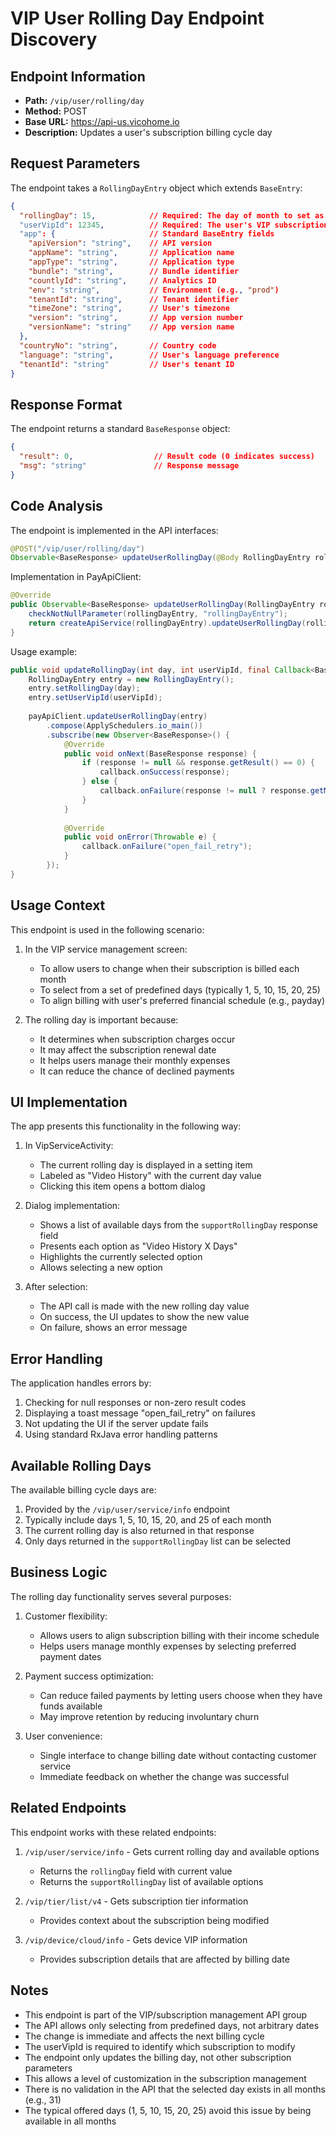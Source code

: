 # VIP User Rolling Day Endpoint Discovery

## Endpoint Information
- **Path:** `/vip/user/rolling/day`
- **Method:** POST
- **Base URL:** https://api-us.vicohome.io
- **Description:** Updates a user's subscription billing cycle day

## Request Parameters
The endpoint takes a `RollingDayEntry` object which extends `BaseEntry`:

```json
{
  "rollingDay": 15,            // Required: The day of month to set as billing day (1-31)
  "userVipId": 12345,          // Required: The user's VIP subscription ID
  "app": {                     // Standard BaseEntry fields
    "apiVersion": "string",    // API version
    "appName": "string",       // Application name
    "appType": "string",       // Application type
    "bundle": "string",        // Bundle identifier
    "countlyId": "string",     // Analytics ID
    "env": "string",           // Environment (e.g., "prod")
    "tenantId": "string",      // Tenant identifier
    "timeZone": "string",      // User's timezone
    "version": "string",       // App version number
    "versionName": "string"    // App version name
  },
  "countryNo": "string",       // Country code
  "language": "string",        // User's language preference
  "tenantId": "string"         // User's tenant ID
}
```

## Response Format
The endpoint returns a standard `BaseResponse` object:

```json
{
  "result": 0,                  // Result code (0 indicates success)
  "msg": "string"               // Response message
}
```

## Code Analysis
The endpoint is implemented in the API interfaces:

```java
@POST("/vip/user/rolling/day")
Observable<BaseResponse> updateUserRollingDay(@Body RollingDayEntry rollingDayEntry);
```

Implementation in PayApiClient:
```java
@Override
public Observable<BaseResponse> updateUserRollingDay(RollingDayEntry rollingDayEntry) {
    checkNotNullParameter(rollingDayEntry, "rollingDayEntry");
    return createApiService(rollingDayEntry).updateUserRollingDay(rollingDayEntry);
}
```

Usage example:
```java
public void updateRollingDay(int day, int userVipId, final Callback<BaseResponse> callback) {
    RollingDayEntry entry = new RollingDayEntry();
    entry.setRollingDay(day);
    entry.setUserVipId(userVipId);
    
    payApiClient.updateUserRollingDay(entry)
        .compose(ApplySchedulers.io_main())
        .subscribe(new Observer<BaseResponse>() {
            @Override
            public void onNext(BaseResponse response) {
                if (response != null && response.getResult() == 0) {
                    callback.onSuccess(response);
                } else {
                    callback.onFailure(response != null ? response.getMsg() : "Unknown error");
                }
            }
            
            @Override
            public void onError(Throwable e) {
                callback.onFailure("open_fail_retry");
            }
        });
}
```

## Usage Context
This endpoint is used in the following scenario:

1. In the VIP service management screen:
   - To allow users to change when their subscription is billed each month
   - To select from a set of predefined days (typically 1, 5, 10, 15, 20, 25)
   - To align billing with user's preferred financial schedule (e.g., payday)

2. The rolling day is important because:
   - It determines when subscription charges occur
   - It may affect the subscription renewal date
   - It helps users manage their monthly expenses
   - It can reduce the chance of declined payments

## UI Implementation
The app presents this functionality in the following way:

1. In VipServiceActivity:
   - The current rolling day is displayed in a setting item
   - Labeled as "Video History" with the current day value 
   - Clicking this item opens a bottom dialog

2. Dialog implementation:
   - Shows a list of available days from the `supportRollingDay` response field
   - Presents each option as "Video History X Days"
   - Highlights the currently selected option
   - Allows selecting a new option

3. After selection:
   - The API call is made with the new rolling day value
   - On success, the UI updates to show the new value
   - On failure, shows an error message

## Error Handling
The application handles errors by:

1. Checking for null responses or non-zero result codes
2. Displaying a toast message "open_fail_retry" on failures
3. Not updating the UI if the server update fails
4. Using standard RxJava error handling patterns

## Available Rolling Days
The available billing cycle days are:

1. Provided by the `/vip/user/service/info` endpoint
2. Typically include days 1, 5, 10, 15, 20, and 25 of each month
3. The current rolling day is also returned in that response
4. Only days returned in the `supportRollingDay` list can be selected

## Business Logic
The rolling day functionality serves several purposes:

1. Customer flexibility:
   - Allows users to align subscription billing with their income schedule
   - Helps users manage monthly expenses by selecting preferred payment dates

2. Payment success optimization:
   - Can reduce failed payments by letting users choose when they have funds available
   - May improve retention by reducing involuntary churn

3. User convenience:
   - Single interface to change billing date without contacting customer service
   - Immediate feedback on whether the change was successful

## Related Endpoints
This endpoint works with these related endpoints:

1. `/vip/user/service/info` - Gets current rolling day and available options
   - Returns the `rollingDay` field with current value
   - Returns the `supportRollingDay` list of available options

2. `/vip/tier/list/v4` - Gets subscription tier information
   - Provides context about the subscription being modified

3. `/vip/device/cloud/info` - Gets device VIP information
   - Provides subscription details that are affected by billing date

## Notes
- This endpoint is part of the VIP/subscription management API group
- The API allows only selecting from predefined days, not arbitrary dates
- The change is immediate and affects the next billing cycle
- The userVipId is required to identify which subscription to modify
- The endpoint only updates the billing day, not other subscription parameters
- This allows a level of customization in the subscription management
- There is no validation in the API that the selected day exists in all months (e.g., 31)
- The typical offered days (1, 5, 10, 15, 20, 25) avoid this issue by being available in all months